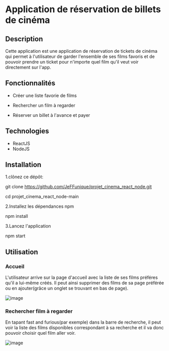 # Application de réservation de billets de cinéma

## Description

Cette application est une application de réservation de tickets de cinéma qui permet à l'utilisateur de garder l'ensemble de ses films favoris et de pouvoir prendre un ticket pour n'importe quel film qu'il veut voir directement sur l'app.

## Fonctionnalités

- Créer une liste favorie de films

- Rechercher un film à regarder

- Réserver un billet à l'avance et payer

## Technologies

- ReactJS
- NodeJS

## Installation

1.clônez ce dépôt:

git clone https://github.com/JeFFunique/projet_cinema_react_node.git

cd projet_cinema_react_node-main

2.Installez les dépendances npm

npm install

3.Lancez l'application

npm start

## Utilisation

### Accueil

L'utilisateur arrive sur la page d'accueil avec la liste de ses films préféres qu'il a lui-même créés. Il peut ainsi supprimer des films de sa page préférée ou en ajouter(grâce un onglet se trouvant en bas de page).

![image](https://github.com/user-attachments/assets/7cef3c17-b24b-4626-8e21-4b1f0d850ce4)

### Rechercher film à regarder

En tapant fast and furious(par exemple) dans la barre de recherche, il peut voir la liste des films disponibles correspondant à sa recherche et il va donc pouvoir choisir quel film aller voir.

![image](https://github.com/user-attachments/assets/d81b1ef0-5eba-4743-bfda-ad8be96d1c2c)









